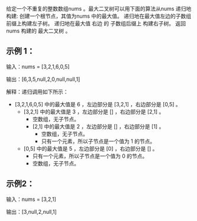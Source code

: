 给定一个不重复的整数数组nums 。最大二叉树可以用下面的算法从nums 递归地构建:
创建一个根节点，其值为nums 中的最大值。
递归地在最大值左边的子数组前缀上构建左子树。
递归地在最大值 右边 的 子数组后缀上 构建右子树。
返回nums 构建的 最大二叉树 。

## 示例 1：

输入：nums = [3,2,1,6,0,5]

输出：[6,3,5,null,2,0,null,null,1]


解释：递归调用如下所示：
- [3,2,1,6,0,5] 中的最大值是 6 ，左边部分是 [3,2,1] ，右边部分是 [0,5] 。
    - [3,2,1] 中的最大值是 3 ，左边部分是 [] ，右边部分是 [2,1] 。
        - 空数组，无子节点。
        - [2,1] 中的最大值是 2 ，左边部分是 [] ，右边部分是 [1] 。
            - 空数组，无子节点。
            - 只有一个元素，所以子节点是一个值为 1 的节点。
    - [0,5] 中的最大值是 5 ，左边部分是 [0] ，右边部分是 [] 。
        - 只有一个元素，所以子节点是一个值为 0 的节点。
        - 空数组，无子节点。
## 示例2：
输入：nums = [3,2,1]

输出：[3,null,2,null,1]
